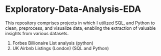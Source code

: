 # Exploratory-Data-Analysis-EDA
This repository comprises projects in which I utilized SQL, and Python to clean, preprocess, and visualize data, enabling the extraction of valuable insights from various datasets.
1. Forbes Billionaire List analysis (python)
2. UK Airbnb Listings (London) (SQL and Python)
